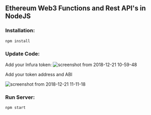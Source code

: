 ## Ethereum Web3 Functions and Rest API's in NodeJS

### Installation:

    npm install 
    
### Update Code:

  Add your Infura token:
![screenshot from 2018-12-21 10-59-48](https://user-images.githubusercontent.com/25963228/50327152-ab69d980-050f-11e9-8820-c72ef58ab367.png)

  Add your token address and ABI

![screenshot from 2018-12-21 11-11-18](https://user-images.githubusercontent.com/25963228/50327507-3c8d8000-0511-11e9-9622-793d41afa083.png)

### Run Server:

    npm start
